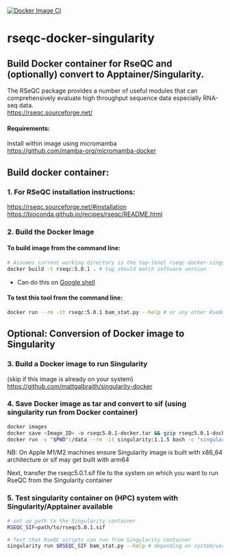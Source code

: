 [![Docker Image CI](https://github.com/mattgalbraith/rseqc-docker-singularity/actions/workflows/docker-image.yml/badge.svg)](https://github.com/mattgalbraith/rseqc-docker-singularity/actions/workflows/docker-image.yml)

# rseqc-docker-singularity

## Build Docker container for RseQC and (optionally) convert to Apptainer/Singularity.  

The RSeQC package provides a number of useful modules that can comprehensively evaluate high throughput sequence data especially RNA-seq data.  
https://rseqc.sourceforge.net/  
  
#### Requirements:
Install within image using micromamba  
https://github.com/mamba-org/micromamba-docker  
  
## Build docker container:  

### 1. For RSeQC installation instructions:  
https://rseqc.sourceforge.net/#installation  
https://bioconda.github.io/recipes/rseqc/README.html  


### 2. Build the Docker Image

#### To build image from the command line:  
``` bash
# Assumes current working directory is the top-level rseqc-docker-singularity directory
docker build -t rseqc:5.0.1 . # tag should match software version
```
* Can do this on [Google shell](https://shell.cloud.google.com)

#### To test this tool from the command line:
``` bash
docker run --rm -it rseqc:5.0.1 bam_stat.py --help # or any other RseQC script
```

## Optional: Conversion of Docker image to Singularity  

### 3. Build a Docker image to run Singularity  
(skip if this image is already on your system)  
https://github.com/mattgalbraith/singularity-docker

### 4. Save Docker image as tar and convert to sif (using singularity run from Docker container)  
``` bash
docker images
docker save <Image_ID> -o rseqc5.0.1-docker.tar && gzip rseqc5.0.1-docker.tar # = IMAGE_ID of rseqc image
docker run -v "$PWD":/data --rm -it singularity:1.1.5 bash -c "singularity build /data/rseqc5.0.1.sif docker-archive:///data/rseqc5.0.1-docker.tar.gz"
```
NB: On Apple M1/M2 machines ensure Singularity image is built with x86_64 architecture or sif may get built with arm64  

Next, transfer the rseqc5.0.1.sif file to the system on which you want to run RseQC from the Singularity container  

### 5. Test singularity container on (HPC) system with Singularity/Apptainer available  
``` bash
# set up path to the Singularity container
RSEQC_SIF=path/to/rseqc5.0.1.sif

# Test that RseQC scripts can run from Singularity container
singularity run $RSEQC_SIF bam_stat.py --help # depending on system/version, singularity may be called apptainer
```